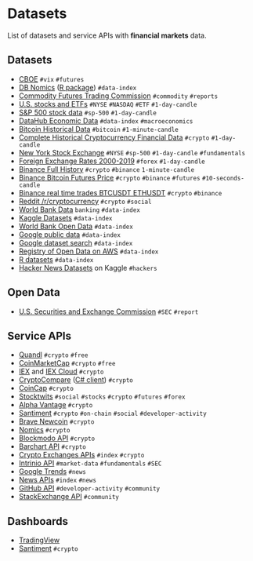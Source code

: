
# Datasets

List of datasets and service APIs with __financial markets__ data.


## Datasets

- [CBOE](http://cfe.cboe.com/market-data/) `#vix` `#futures`
- [DB Nomics](https://db.nomics.world/) ([R package](https://macro.cepremap.fr/article/2019-10/rdbnomics-tutorial/)) `#data-index`
- [Commodity Futures Trading Commission](https://www.cftc.gov/MarketReports/CommitmentsofTraders/index.htm) `#commodity` `#reports`
- [U.S. stocks and ETFs](https://www.kaggle.com/borismarjanovic/price-volume-data-for-all-us-stocks-etfs) `#NYSE` `#NASDAQ` `#ETF` `#1-day-candle`
- [S&P 500 stock data](https://www.kaggle.com/camnugent/sandp500) `#sp-500` `#1-day-candle`
- [DataHub Economic Data](https://datahub.io/collections/economic-data) `#data-index` `#macroeconomics`
- [Bitcoin Historical Data](https://www.kaggle.com/mczielinski/bitcoin-historical-data) `#bitcoin` `#1-minute-candle`
- [Complete Historical Cryptocurrency Financial Data](https://www.kaggle.com/philmohun/cryptocurrency-financial-data) `#crypto` `#1-day-candle`
- [New York Stock Exchange](https://www.kaggle.com/dgawlik/nyse) `#NYSE` `#sp-500` `#1-day-candle` `#fundamentals`
- [Foreign Exchange Rates 2000-2019](https://www.kaggle.com/brunotly/foreign-exchange-rates-per-dollar-20002019) `#forex` `#1-day-candle`
- [Binance Full History](https://www.kaggle.com/jorijnsmit/binance-full-history) `#crypto` `#binance` `1-minute-candle`
- [Binance Bitcoin Futures Price](https://www.kaggle.com/billqi/binance-bitcoin-futures-price-10s-intervals) `#crypto` `#binance` `#futures` `#10-seconds-candle`
- [Binance real time trades BTCUSDT ETHUSDT](https://www.kaggle.com/rossr61938/binance-real-time-trades-btcusdt-ethusdt) `#crypto` `#binance` 
- [Reddit /r/cryptocurrency](https://www.kaggle.com/nickreinerink/reddit-rcryptocurrency) `#crypto` `#social`
- [World Bank Data](https://data.worldbank.org/) `banking` `#data-index`
- [Kaggle Datasets](https://www.kaggle.com/datasets) `#data-index`
- [World Bank Open Data](https://data.worldbank.org/) `#data-index`
- [Google public data](https://www.google.com/publicdata/directory) `#data-index`
- [Google dataset search](https://datasetsearch.research.google.com/) `#data-index`
- [Registry of Open Data on AWS](https://registry.opendata.aws/) `#data-index`
- [R datasets](https://vincentarelbundock.github.io/Rdatasets/datasets.html) `#data-index`
- [Hacker News Datasets](https://www.kaggle.com/search?q=Hacker+News+in%3Adatasets) on Kaggle `#hackers`

## Open Data

- [U.S. Securities and Exchange Commission](https://www.sec.gov/edgar/searchedgar/companysearch.html) `#SEC` `#report`

## Service APIs

- [Quandl](https://www.quandl.com/) `#crypto` `#free`
- [CoinMarketCap](https://coinmarketcap.com/api/documentation/v1/) `#crypto` `#free`
- [IEX](https://iextrading.com/developers/docs/) and [IEX Cloud](https://iexcloud.io/docs/api/) `#crypto`
- [CryptoCompare](https://min-api.cryptocompare.com/documentation) ([C# client](https://github.com/joancaron/cryptocompare-api/tree/master/docs)) `#crypto`
- [CoinCap](https://docs.coincap.io/?version=latest) `#crypto`
- [Stocktwits](https://api.stocktwits.com/developers/docs/api) `#social` `#stocks` `#crypto` `#futures` `#forex`
- [Alpha Vantage](https://www.alphavantage.co/documentation/) `#crypto`
- [Santiment](https://neuro.santiment.net/) `#crypto` `#on-chain` `#social` `#developer-activity`
- [Brave Newcoin](https://bravenewcoin.com/developers) `#crypto`
- [Nomics](https://docs.nomics.com/) `#crypto`
- [Blockmodo API](https://blockmodo.com/docs/api) `#crypto`
- [Barchart API](https://www.barchart.com/ondemand/api) `#crypto`
- [Crypto Exchanges APIs](https://github.com/public-apis/public-apis#cryptocurrency) `#index` `#crypto`
- [Intrinio API](https://docs.intrinio.com/documentation/) `#market-data` `#fundamentals` `#SEC`
- [Google Trends](https://trends.google.com/) `#news`
- [News APIs](https://github.com/public-apis/public-apis#cryptocurrency) `#index` `#news`
- [GitHub API](https://docs.github.com/en/rest/overview) `#developer-activity` `#community`
- [StackExchange API](https://api.stackexchange.com/docs) `#community`

## Dashboards

- [TradingView](https://www.tradingview.com/)
- [Santiment](https://app.santiment.net/) `#crypto`

